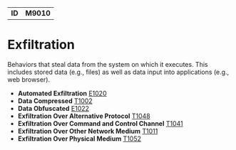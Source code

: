 |||
|--|-----|
|**ID**|**M9010**|

# Exfiltration #
Behaviors that steal data from the system on which it executes. This includes stored data (e.g., files) as well as data input into applications (e.g., web browser).

* **Automated Exfiltration** [E1020](https://github.com/MBCProject/mbc-markdown/blob/master/exfiltration/auto-exfiltrate.md)
* **Data Compressed** [T1002](https://github.com/MBCProject/mbc-markdown/blob/master/exfiltration/data-compress.md)
* **Data Obfuscated** [E1022](https://github.com/MBCProject/mbc-markdown/blob/master/exfiltration/data-obfuscated.md)
* **Exfiltration Over Alternative Protocol** [T1048](https://github.com/MBCProject/mbc-markdown/blob/master/exfiltration/exfil-over-alternative-protocol.md)
* **Exfiltration Over Command and Control Channel** [T1041](https://github.com/MBCProject/mbc-markdown/blob/master/exfiltration/exfil-over-c2-channel.md)
* **Exfiltration Over Other Network Medium** [T1011](https://github.com/MBCProject/mbc-markdown/blob/master/exfiltration/exfil-over-other-network-medium.md)
* **Exfiltration Over Physical Medium** [T1052](https://github.com/MBCProject/mbc-markdown/blob/master/exfiltration/exfil-over-physical-medium.md)